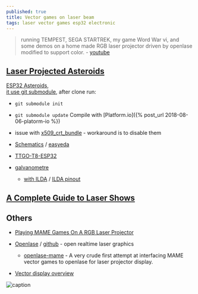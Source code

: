 ```yaml
---
published: true
title: Vector games on laser beam
tags: laser vector games esp32 electronic
---
```

> running TEMPEST, SEGA STARTREK, my game Word War vi, and some demos on a home made RGB laser projector driven by openlase modified to support color. - [youtube](https://www.youtube.com/watch?v=eA6pvAZ3nq4) 

## [Laser Projected Asteroids](https://www.youtube.com/watch?v=LXDwGygCokU&t=0s)
[ESP32 Asteroids](https://github.com/atomic14/esp-asteroids),   
[it use git submodule](https://git-scm.com/book/en/v2/Git-Tools-Submodules), after clone run:
- `git submodule init` 
- `git submodule update`
Compile with [Platform.io]({% post_url 2018-08-06-platorm-io %})
- issue with [x509_crt_bundle](https://github.com/espressif/esp-idf/issues/7621#issuecomment-931273887) - workaround is to disable them 

- [Schematics](https://oshwlab.com/chris_9044/laser-show-driver-breadboard) / [easyeda](https://easyeda.com/editor#id=129a292fc01a4e27935e7416db2ddd6e)      
- [TTGO-T8-ESP32](https://github.com/LilyGO/TTGO-T8-ESP32)
- [galvanometre](https://fr.aliexpress.com/item/4000739365447.html?spm=a2g0o.productlist.0.0.32c761efTn3lVy&algo_pvid=b6469537-23db-4eb9-a8d0-c2826d20d782&algo_exp_id=b6469537-23db-4eb9-a8d0-c2826d20d782-10&pdp_ext_f=%7B%22sku_id%22%3A%2210000006790138317%22%7D)
	- [with ILDA](https://fr.aliexpress.com/item/32335326943.html?spm=a2g0o.productlist.0.0.32c761efTn3lVy&algo_pvid=b6469537-23db-4eb9-a8d0-c2826d20d782&algo_exp_id=b6469537-23db-4eb9-a8d0-c2826d20d782-21&pdp_ext_f=%7B%22sku_id%22%3A%2260302493105%22%7D) / [ILDA pinout](https://www.laserworld.com/en/laser-technical-faq/1140-how-is-the-ilda-connector-pinout.html)

## [A Complete Guide to Laser Shows  ](http://www.laserist.org/guide-to-laser-shows.htm)

## Others

- [Playing MAME Games On A RGB Laser Projector](https://hackaday.com/2013/03/12/playing-mame-games-on-a-rgb-laser-projector/)

- [Openlase](https://marcan.st/2010/11/openlase-open-realtime-laser-graphics/) / [github](https://github.com/marcan/openlase) - open realtime laser graphics
	- [openlase-mame](https://github.com/jv4779/openlase-mame) - A very crude first attempt at interfacing MAME vector games to openlase for laser projector display. 

- [Vector display overview](https://trmm.net/Category:Vector_display/)

![caption](https://external-content.duckduckgo.com/iu/?u=https%3A%2F%2Ftse4.mm.bing.net%2Fth%3Fid%3DOIP.OR253GzfK5vbkHussIfwOAHaEK%26pid%3DApi&f=1) 
